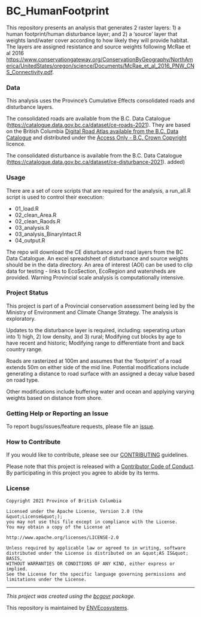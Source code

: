 <!-- Add a project state badge
See https://github.com/BCDevExchange/Our-Project-Docs/blob/master/discussion/projectstates.md
If you have bcgovr installed and you use RStudio, click the 'Insert BCDevex Badge' Addin. -->

# BC_HumanFootprint

This repository presents an analysis that generates 2 raster layers: 1)
a human footprint/human disturbance layer; and 2) a ‘source’ layer that
weights land/water cover according to how likely they will provide
habitat. The layers are assigned resistance and source weights following
McRae et al 2016
<https://www.conservationgateway.org/ConservationByGeography/NorthAmerica/UnitedStates/oregon/science/Documents/McRae_et_al_2016_PNW_CNS_Connectivity.pdf>.

### Data

This analysis uses the Province’s Cumulative Effects consolidated roads
and disturbance layers.

The consolidated roads are available from the B.C. Data Catalogue
(<https://catalogue.data.gov.bc.ca/dataset/ce-roads-2021>). They are
based on the British Columbia [Digital Road Atlas available from the
B.C. Data
Catalogue]((https://catalogue.data.gov.bc.ca/dataset/bb060417-b6e6-4548-b837-f9060d94743e))
and distributed under the [Access Only - B.C. Crown
Copyright](https://www2.gov.bc.ca/gov/content?id=1AAACC9C65754E4D89A118B875E0FBDA)
licence.

The consolidated disturbance is available from the B.C. Data Catalogue
(<https://catalogue.data.gov.bc.ca/dataset/ce-disturbance-2021>). added)

### Usage

There are a set of core scripts that are required for the analysis, a
run_all.R script is used to control their execution:

-   01_load.R
-   02_clean_Area.R
-   02_clean_Raods.R
-   03_analysis.R
-   03_analysis_BinaryIntact.R
-   04_output.R

The repo will download the CE disturbance and road layers from the BC
Data Catalogue. An excel spreadsheet of disturbance and source weights
should be in the data directory. An area of interest (AOI) can be used
to clip data for testing - links to EcoSection, EcoRegion and watersheds
are provided. Warning Provincial scale analysis is computationally
intensive.

### Project Status

This project is part of a Provincial conservation assessment being led
by the Ministry of Environment and Climate Change Strategy. The analysis
is exploratory.

Updates to the disturbance layer is required, including: seperating
urban into 1) high, 2) low density, and 3) rural; Modifying cut blocks
by age to have recent and historic; Modifying range to differentiate
front and back country range.

Roads are rasterized at 100m and assumes that the ‘footprint’ of a road
extends 50m on either side of the mid line. Potential modifications
include generating a distance to road surface with an assigned a decay
value based on road type.

Other modifications include buffering water and ocean and applying
varying weights based on distance from shore.

### Getting Help or Reporting an Issue

To report bugs/issues/feature requests, please file an
[issue](https://github.com/bcgov/BC_HumanFootprint/issues/).

### How to Contribute

If you would like to contribute, please see our
[CONTRIBUTING](CONTRIBUTING.md) guidelines.

Please note that this project is released with a [Contributor Code of
Conduct](CODE_OF_CONDUCT.md). By participating in this project you agree
to abide by its terms.

### License

    Copyright 2021 Province of British Columbia

    Licensed under the Apache License, Version 2.0 (the &quot;License&quot;);
    you may not use this file except in compliance with the License.
    You may obtain a copy of the License at

    http://www.apache.org/licenses/LICENSE-2.0

    Unless required by applicable law or agreed to in writing, software distributed under the License is distributed on an &quot;AS IS&quot; BASIS,
    WITHOUT WARRANTIES OR CONDITIONS OF ANY KIND, either express or implied.
    See the License for the specific language governing permissions and limitations under the License.

------------------------------------------------------------------------

*This project was created using the
[bcgovr](https://github.com/bcgov/bcgovr) package.*

This repository is maintained by
[ENVEcosystems](https://github.com/orgs/bcgov/teams/envecosystems/members).
